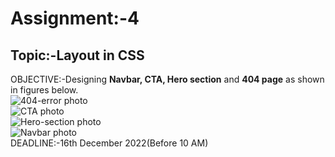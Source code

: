 # Assignment:-4
 ## Topic:-Layout in CSS
 OBJECTIVE:-Designing <b>Navbar, CTA, Hero section</b> and <b>404 page</b> as shown in figures below.<br>
 ![404-error photo](./Assets/404_error.png)<br>
 ![CTA photo](./Assets/cta.png)<br>
 ![Hero-section photo](./Assets/hero.png)<br>
 ![Navbar photo](./Assets/navbar.png)<br>
 DEADLINE:-16th December 2022(Before 10 AM)<br>